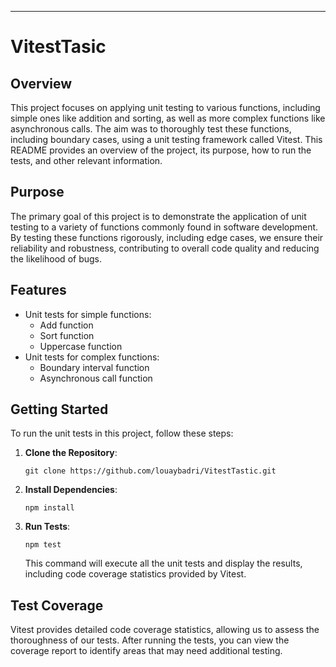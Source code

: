 
---

# VitestTasic

## Overview

This project focuses on applying unit testing to various functions, including simple ones like addition and sorting, as well as more complex functions like asynchronous calls. The aim was to thoroughly test these functions, including boundary cases, using a unit testing framework called Vitest. This README provides an overview of the project, its purpose, how to run the tests, and other relevant information.

## Purpose

The primary goal of this project is to demonstrate the application of unit testing to a variety of functions commonly found in software development. By testing these functions rigorously, including edge cases, we ensure their reliability and robustness, contributing to overall code quality and reducing the likelihood of bugs.

## Features

- Unit tests for simple functions:
  - Add function
  - Sort function
  - Uppercase function
- Unit tests for complex functions:
  - Boundary interval function
  - Asynchronous call function

## Getting Started

To run the unit tests in this project, follow these steps:

1. **Clone the Repository**: 
   ```
   git clone https://github.com/louaybadri/VitestTastic.git
   ```

2. **Install Dependencies**: 
   ```
   npm install
   ```

3. **Run Tests**: 
   ```
   npm test
   ```

   This command will execute all the unit tests and display the results, including code coverage statistics provided by Vitest.

## Test Coverage

Vitest provides detailed code coverage statistics, allowing us to assess the thoroughness of our tests. After running the tests, you can view the coverage report to identify areas that may need additional testing.

